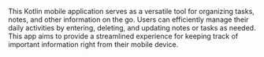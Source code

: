 This Kotlin mobile application serves as a versatile tool for organizing tasks, notes, and other information on the go. Users can efficiently manage their daily activities by entering, deleting, and updating notes or tasks as needed. This app aims to provide a streamlined experience for keeping track of important information right from their mobile device.





